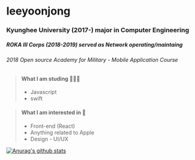 leeyoonjong
===========

### Kyunghee University (2017-) major in Computer Engineering
##### ROKA III Corps (2018-2019) served as Network operating/maintaing
###### 2018 Open source Academy for Military - Mobile Application Course

> #### What I am studing 👨🏻‍💻
> * Javascript
> * swift


> #### What I am interested in 🤩
> * Front-end (React)
> * Anything related to Apple
> * Design - UI/UX

[![Anurag's github stats](https://github-readme-stats.vercel.app/api?username=leeyoonjong)](https://github.com/anuraghazra/github-readme-stats)
